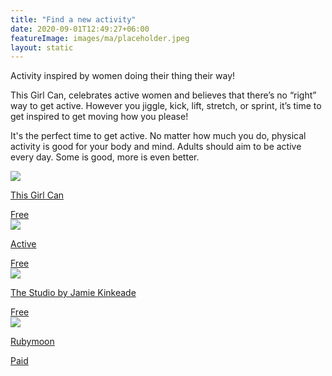 ```yaml
---
title: "Find a new activity"
date: 2020-09-01T12:49:27+06:00
featureImage: images/ma/placeholder.jpeg
layout: static
---
```


Activity inspired by women doing their thing their way!

This Girl Can, celebrates active women and believes that there’s no “right” way to get active. However you jiggle, kick, lift, stretch, or sprint, it’s time to get inspired to get moving how you please!

It's the perfect time to get active. No matter how much you do, physical activity is good for your body and mind. Adults should aim to be active every day. Some is good, more is even better.

<a class="ma-link" href="https://www.thisgirlcan.co.uk/"><div class="ma-card ma-card-Health"><div class="ma-icon"><img src ="/images/icon-check.png"/></div><div class="ma-name"><p>This Girl Can</p></div><div class="ma-paid-text"><span>Free</span></div></div></a><a class="ma-link" href="https://www.active.com/fitness/articles/5-fun-activities-to-help-you-get-fit"><div class="ma-card ma-card-Health"><div class="ma-icon"><img src ="/images/icon-check.png"/></div><div class="ma-name"><p>Active</p></div><div class="ma-paid-text"><span>Free</span></div></div></a><a class="ma-link" href="https://www.youtube.com/watch?v=yN3GgCUmmXw"><div class="ma-card ma-card-Health"><div class="ma-icon"><img src ="/images/icon-check.png"/></div><div class="ma-name"><p>The Studio by Jamie Kinkeade</p></div><div class="ma-paid-text"><span>Free</span></div></div></a><a class="ma-link" href="https://www.awin1.com/cread.php?awinmid=16727&awinaffid=1198638&ued=https%3A%2F%2Frubymoon.org.uk%2F"><div class="ma-card ma-card-Health"><div class="ma-icon"><img src ="/images/icon-pound.png"/></div><div class="ma-name"><p>Rubymoon</p></div><div class="ma-paid-text"><span>Paid</span></div></div></a>  

<br/><br/>






